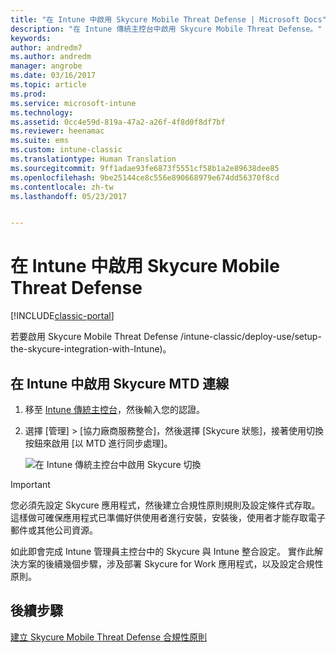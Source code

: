 ```yaml
---
title: "在 Intune 中啟用 Skycure Mobile Threat Defense | Microsoft Docs"
description: "在 Intune 傳統主控台中啟用 Skycure Mobile Threat Defense。"
keywords: 
author: andredm7
ms.author: andredm
manager: angrobe
ms.date: 03/16/2017
ms.topic: article
ms.prod: 
ms.service: microsoft-intune
ms.technology: 
ms.assetid: 0cc4e59d-819a-47a2-a26f-4f8d0f8df7bf
ms.reviewer: heenamac
ms.suite: ems
ms.custom: intune-classic
ms.translationtype: Human Translation
ms.sourcegitcommit: 9ff1adae93fe6873f5551cf58b1a2e89638dee85
ms.openlocfilehash: 9be25144ce8c556e890668979e674dd56370f8cd
ms.contentlocale: zh-tw
ms.lasthandoff: 05/23/2017


---
```


# <a name="enable-skycure-mobile-threat-defense-in-intune"></a>在 Intune 中啟用 Skycure Mobile Threat Defense

[!INCLUDE[classic-portal](../includes/classic-portal.md)]

若要啟用 Skycure Mobile Threat Defense /intune-classic/deploy-use/setup-the-skycure-integration-with-Intune)。

## <a name="to-enable-the-skycure-mtd-connection-in-intune"></a>在 Intune 中啟用 Skycure MTD 連線

1.  移至 [Intune 傳統主控台](https://manage.microsoft.com/)，然後輸入您的認證。

2.  選擇 [管理] &gt; [協力廠商服務整合]，然後選擇 [Skycure 狀態]，接著使用切換按鈕來啟用 [以 MTD 進行同步處理]。

    ![在 Intune 傳統主控台中啟用 Skycure 切換](../media/mtp/enable-skycure-1.png)

> [!IMPORTANT] 
> 您必須先設定 Skycure 應用程式，然後建立合規性原則規則及設定條件式存取。 這樣做可確保應用程式已準備好供使用者進行安裝，安裝後，使用者才能存取電子郵件或其他公司資源。

如此即會完成 Intune 管理員主控台中的 Skycure 與 Intune 整合設定。 實作此解決方案的後續幾個步驟，涉及部署 Skycure for Work 應用程式，以及設定合規性原則。

## <a name="next-steps"></a>後續步驟

[建立 Skycure Mobile Threat Defense 合規性原則](/intune-classic/deploy-use/create-skycure-mobile-threat-defense-compliance-policy)

